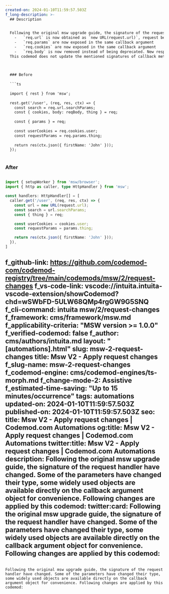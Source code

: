 ```yaml
---
created-on: 2024-01-10T11:59:57.503Z
f_long-description: >-
  ## Description
  

  Following the original msw upgrade guide, the signature of the request handler have changed. Some of the parameters have changed their type, some widely used objects are available directly on the callback argument object for convenience. Following changes are applied by this codemod:
    -   `req.url` is now obtained as `new URL(request.url)`, request being a new object available for destructure from the single callback argument
    -   `req.params` are now exposed in the same callback argument
    -   `req.cookies` are now exposed in the same callback argument
    -   `req.body` is now removed instead of being deprecated. New response object now has a `.json()` method that should be the preferred way.
  This codemod does not update the mentioned signatures of callback methods due to the fact that there are more changes in other codemods included in the `upgrade-recipe` that rely on the old signature. To apply the changes, you will have to run the recipe or run a `callback-signature` codemod that will do only that and replace all the references of old signature arguments.
  

  
  ### Before
  
  ```ts
  
  import { rest } from 'msw';
  
  rest.get('/user', (req, res, ctx) => {
    const search = req.url.searchParams;
    const { cookies, body: reqBody, thing } = req;
  
    const { params } = req;
  
    const userCookies = req.cookies.user;
    const requestParams = req.params.thing;
  
    return res(ctx.json({ firstName: 'John' }));
  });
  
  ```
  
  ### After
  
  ```ts
  
  import { setupWorker } from 'msw/browser';
  import { http as caller, type HttpHandler } from 'msw';
  
  const handlers: HttpHandler[] = [
    caller.get('/user', (req, res, ctx) => {
      const url = new URL(request.url);
      const search = url.searchParams;
      const { thing } = req;
  
      const userCookies = cookies.user;
      const requestParams = params.thing;
  
      return res(ctx.json({ firstName: 'John' }));
    }),
  ]
  
  ```
f_github-link: https://github.com/codemod-com/codemod-registry/tree/main/codemods/msw/2/request-changes
f_vs-code-link: vscode://intuita.intuita-vscode-extension/showCodemod?chd=wSWbFD-5ULW68QMp4rgGW9G5SNQ
f_cli-command: intuita msw/2/request-changes
f_framework: cms/framework/msw.md
f_applicability-criteria: "MSW version >= 1.0.0"
f_verified-codemod: false
f_author: cms/authors/intuita.md
layout: "[automations].html"
slug: msw-2-request-changes
title: Msw V2 - Apply request changes
f_slug-name: msw-2-request-changes
f_codemod-engine: cms/codemod-engines/ts-morph.md
f_change-mode-2: Assistive
f_estimated-time-saving: "Up to 15 minutes/occurrence"
tags: automations
updated-on: 2024-01-10T11:59:57.503Z
published-on: 2024-01-10T11:59:57.503Z
seo:
  title: Msw V2 - Apply request changes | Codemod.com Automations
  og:title: Msw V2 - Apply request changes | Codemod.com Automations
  twitter:title: Msw V2 - Apply request changes | Codemod.com Automations
  description: Following the original msw upgrade guide, the signature of the request handler have changed. Some of the parameters have changed their type, some widely used objects are available directly on the callback argument object for convenience. Following changes are applied by this codemod:
  twitter:card: Following the original msw upgrade guide, the signature of the request handler have changed. Some of the parameters have changed their type, some widely used objects are available directly on the callback argument object for convenience. Following changes are applied by this codemod:
---
```

Following the original msw upgrade guide, the signature of the request handler have changed. Some of the parameters have changed their type, some widely used objects are available directly on the callback argument object for convenience. Following changes are applied by this codemod: